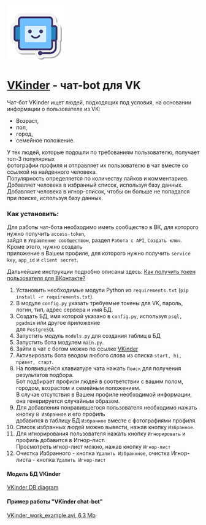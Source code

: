 <img  src="vkinder_bot_logo.png"  alt="logo">

# [VKinder](https://vk.com/club219923021 "VKinder - сервис знакомств") - чат-bot для VK

Чат-бот VKinder ищет людей, подходящих под условия, на основании информации о пользователе из VK:

* Возраст,
* пол,
* город,
* семейное положение.

У тех людей, которые подошли по требованиям пользователю, получает топ-3 популярных <br>
фотографии профиля и отправляет их пользователю в чат вместе со ссылкой на найденного человека.<br>
Популярность определяется по количеству лайков и комментариев.<br>
Добавляет человека в избранный список, используя базу данных.<br>
Добавляет человека в игнор-список, чтобы он больше не попадался при поиске, используя базу данных.<br>


### Как установить:
Для работы чат-бота необходимо иметь сообщество в ВК, для которого нужно получить `access-token`,<br>
зайдя в `Управление сообществом`, раздел `Работа с API`, `Создать ключ`. Кроме этого, нужно создать<br> 
приложение в Вашем профиле, для которого нужно получить `service key`, `app_id` и `client secret`.<br>

Дальнейшие инструкции подробно описаны здесь: [Как получить токен пользователя для ВКонтакте?](https://dvmn.org/encyclopedia/qna/63/kak-poluchit-token-polzovatelja-dlja-vkontakte/) 

1. Установить необходимые модули Python из `requirements.txt` (`pip install -r requirements.txt`).
2. В модуле `config.py` указать требуемые токены для VK, пароль, логин, тип, адрес сервера и имя БД. 
3. Создать БД, имя которой указано в `config.py`, используя `psql, pgadmin` или другое приложение<br> 
   для `PostgreSQL`
4. Запустить модуль `models.py` для создания таблиц в БД 
5. Запустить бота модулем `main.py`.
6. Зайти в чат с ботом можно по ссылке [VKinder](https://vk.com/im?sel=c4)
7. Активировать бота вводом любого слова из списка `start, hi, привет, старт`.
8. На появившейся клавиатуре чата нажать `Поиск` для получения результатов подбора.<br> 
   Бот подбирает профили людей в соответствии с вашим полом, городом, возрастом и семейным положением.<br>
   В случае отсутствия в Вашем профиле необходимой информации, она генерируется случайным образом.<br>
9. Для добавления понравившегося пользователя необходимо нажать кнопку `В Избранное` и его профиль<br> 
   добавится в таблицу БД `Избранное` вместе с фотографиями профиля. 
10. Список избранных людей можно вывести, нажав кнопку `Избранное`.
11. Для игнорирования пользователя нажать кнопку `Игнорировать` и профиль добавится в Игнор-лист.<br> 
    Просмотреть игнор-лист можно, нажав кнопку `Игнор-лист`
12. Очистка Избранного - кнопка `Удалить Избраннное`, очистка Игнор-листа - кнопка `Удалить Игнор-лист`



#### Модель БД VKinder
[VKinder DB diagram](vkinder_database_diagram.png)

#### Пример работы "VKinder chat-bot"  
[VKinder_work_example.avi, 6.3 Mb](VKinder_work_example.avi)

